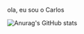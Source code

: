 ola, eu sou o Carlos

![Anurag's GitHub stats](https://github-readme-stats.vercel.app/api?username=anuraghazra&show_icons=true&theme=transparent)


